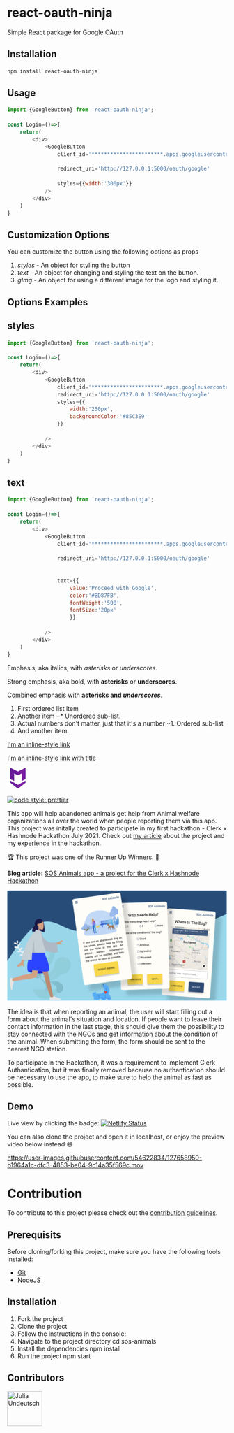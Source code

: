 # react-oauth-ninja

Simple React package for Google OAuth

## Installation

```python
npm install react-oauth-ninja
```

## Usage

```javascript
import {GoogleButton} from 'react-oauth-ninja';

const Login=()=>{
    return(
        <div>
            <GoogleButton 
                client_id='***********************.apps.googleusercontent.com'

                redirect_uri='http://127.0.0.1:5000/oauth/google'

                styles={{width:'300px'}}
            />
        </div>
    )
}
```

## Customization Options
You can customize the button using the following options as props
1. *styles* - An object for styling the button
2. *text* -   An object for changing and styling the text on the button.
3. *gImg* - An object for using a different image for the logo and styling it.


## Options Examples
## styles
```javascript
import {GoogleButton} from 'react-oauth-ninja';

const Login=()=>{
    return(
        <div>
            <GoogleButton 
                client_id='***********************.apps.googleusercontent.com'
                redirect_uri='http://127.0.0.1:5000/oauth/google'
                styles={{
                    width:'250px',
                    backgroundColor:'#85C3E9'
                }}

            />
        </div>
    )
}
```
## text
```javascript
import {GoogleButton} from 'react-oauth-ninja';

const Login=()=>{
    return(
        <div>
            <GoogleButton 
                client_id='***********************.apps.googleusercontent.com'

                redirect_uri='http://127.0.0.1:5000/oauth/google'
              
                
                text={{
                    value:'Proceed with Google',
                    color:'#BD87FB',
                    fontWeight:'500',
                    fontSize:'20px'
                    }}

            />
        </div>
    )
}
```



Emphasis, aka italics, with *asterisks* or _underscores_.

Strong emphasis, aka bold, with **asterisks** or __underscores__.

Combined emphasis with **asterisks and _underscores_**.
1. First ordered list item
2. Another item
⋅⋅* Unordered sub-list. 
1. Actual numbers don't matter, just that it's a number
⋅⋅1. Ordered sub-list
4. And another item.

[I'm an inline-style link](https://www.google.com)

[I'm an inline-style link with title](https://www.google.com "Google's Homepage")

![descriptive alt text](https://github.com/adam-p/markdown-here/raw/master/src/common/images/icon48.png "Logo Title Text 1")

[![code style: prettier](https://img.shields.io/badge/code_style-prettier-ff69b4.svg?style=flat-square)](https://github.com/prettier/prettier)

This app will help abandoned animals get help from Animal welfare organizations
all over the world when people reporting them via this app.
This project was initally created to participate in my first hackathon - Clerk
x Hashnode Hackathon July 2021. Check out [my article](https://yuridevat.hashnode.dev/sos-animals-hackathon-project)
about the project and my experience in the hackathon.

🏆 This project was one of the Runner Up Winners. 🥳

**Blog article:** [SOS Animals app - a project for the Clerk x Hashnode Hackathon](https://yuridevat.hashnode.dev/sos-animals-hackathon-project)

![Thumbnail](https://github.com/YuriDevAT/sos-animals/blob/main/public/thumbnail-sos.png)

The idea is that when reporting an animal, the user will start filling out a form
about the animal's situation and location.
If people want to leave their contact information in the last stage, this should
give them the possibility to stay connected with the NGOs and get information
about the condition of the animal.
When submitting the form, the form should be sent to the nearest NGO station.

To participate in the Hackathon, it was a requirement to implement Clerk
Authantication, but it was finally removed because no authantication should be
necessary to use the app, to make sure to help the animal as fast as possible.

## Demo

Live view by clicking the badge: [![Netlify Status](https://api.netlify.com/api/v1/badges/f9a7f8d3-58ca-44ed-a038-ae8d2efd31a5/deploy-status)](https://sos-animal.netlify.app/)

You can also clone the project and open it in localhost, or enjoy the preview
video below instead :smile:

https://user-images.githubusercontent.com/54622834/127658950-b1964a1c-dfc3-4853-be04-9c14a35f569c.mov

# Contribution

To contribute to this project please check out the [contribution guidelines](https://github.com/YurisCodingClub/accessibility-mentor/blob/main/CONTRIBUTING.md).

## Prerequisits

Before cloning/forking this project, make sure you have the following tools installed:

- [Git](https://git-scm.com/downloads)
- [NodeJS](https://nodejs.org/en/download/)

## Installation

1. Fork the project
2. Clone the project
3. Follow the instructions in the console:
4. Navigate to the project directory cd sos-animals
5. Install the dependencies npm install
6. Run the project npm start

## Contributors

[//]: contributor-faces

<a href="https://github.com/YuriDevAT"><img src="https://avatars.githubusercontent.com/u/54622834?v=4" title="Julia Undeutsch" width="80" height="80"></a>

[//]: contributor-faces